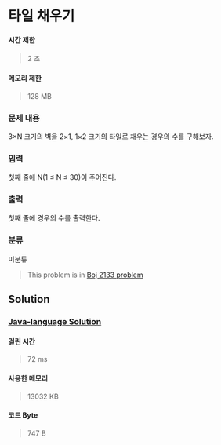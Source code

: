 # 타일 채우기
#### 시간 제한
> 2 초
#### 메모리 제한
> 128 MB
### 문제 내용

3×N 크기의 벽을 2×1, 1×2 크기의 타일로 채우는 경우의 수를 구해보자.

### 입력

첫째 줄에 N(1 ≤ N ≤ 30)이 주어진다.

### 출력

첫째 줄에 경우의 수를 출력한다.

### 분류
미분류
> This problem is in [Boj 2133 problem](https://www.acmicpc.net/problem/2133)

## Solution
### [Java-language Solution](./main.java)
#### 걸린 시간
> 72 ms
#### 사용한 메모리
> 13032 KB
#### 코드 Byte
> 747 B
